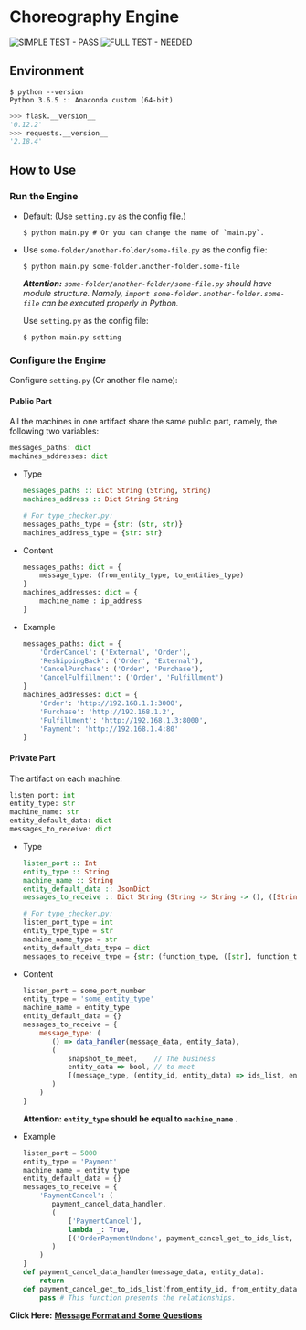 # Choreography Engine

![SIMPLE TEST - PASS](https://img.shields.io/badge/SIMPLE%20TEST-PASS-green.svg) ![FULL TEST - NEEDED](https://img.shields.io/badge/FULL%20TEST-NEEDED-orange.svg)

## Environment

```shell
$ python --version
Python 3.6.5 :: Anaconda custom (64-bit)
```

```python
>>> flask.__version__
'0.12.2'
>>> requests.__version__
'2.18.4'
```

## How to Use

### Run the Engine

- Default: (Use `setting.py` as the config file.)

  ```shell
  $ python main.py # Or you can change the name of `main.py`.
  ```

- Use `some-folder/another-folder/some-file.py` as the config file:

  ```shell
  $ python main.py some-folder.another-folder.some-file
  ```

  ***Attention:*** *`some-folder/another-folder/some-file.py` should have module structure. Namely, `import some-folder.another-folder.some-file` can be executed properly in Python.*

  Use `setting.py` as the config file:

  ```shell
  $ python main.py setting
  ```

### Configure the Engine

Configure `setting.py` (Or another file name):

#### Public Part

All the machines in one artifact share the same public part, namely, the following two variables:

```python
messages_paths: dict
machines_addresses: dict
```

- Type

  ```haskell
  messages_paths :: Dict String (String, String)
  machines_address :: Dict String String
  ```
  ```python
  # For type_checker.py:
  messages_paths_type = {str: (str, str)}
  machines_address_type = {str: str}
  ```

- Content

  ```python
  messages_paths: dict = {
      message_type: (from_entity_type, to_entities_type)
  }
  machines_addresses: dict = {
      machine_name : ip_address
  }
  ```

- Example

  ```python
  messages_paths: dict = {
      'OrderCancel': ('External', 'Order'),
      'ReshippingBack': ('Order', 'External'),
      'CancelPurchase': ('Order', 'Purchase'),
      'CancelFulfillment': ('Order', 'Fulfillment')
  }
  machines_addresses: dict = {
      'Order': 'http://192.168.1.1:3000',
      'Purchase': 'http://192.168.1.2',
      'Fulfillment': 'http://192.168.1.3:8000',
      'Payment': 'http://192.168.1.4:80'
  }
  ```

#### Private Part

The artifact on each machine:

```python
listen_port: int
entity_type: str
machine_name: str
entity_default_data: dict
messages_to_receive: dict
```

- Type

  ```haskell
  listen_port :: Int
  entity_type :: String
  machine_name :: String
  entity_default_data :: JsonDict
  messages_to_receive :: Dict String (String -> String -> (), ([String], JsonDict -> Bool, [(String, Int -> JsonDict -> [Int], JsonDict -> JsonDict)]))
  ```
  ```python
  # For type_checker.py:
  listen_port_type = int
  entity_type_type = str
  machine_name_type = str
  entity_default_data_type = dict
  messages_to_receive_type = {str: (function_type, ([str], function_type, [(str, function_type, function_type)]))}
  ```

- Content

  ```javascript
  listen_port = some_port_number
  entity_type = 'some_entity_type'
  machine_name = entity_type
  entity_default_data = {}
  messages_to_receive = {
      message_type: (
         () => data_handler(message_data, entity_data),
         (
             snapshot_to_meet,    // The business
             entity_data => bool, // to meet
             [(message_type, (entity_id, entity_data) => ids_list, entity_data => send_data)]
         )
      )
  }
  ```

  **Attention: `entity_type` should be equal to `machine_name` .**

- Example

  ```python
  listen_port = 5000
  entity_type = 'Payment'
  machine_name = entity_type
  entity_default_data = {}
  messages_to_receive = {
      'PaymentCancel': (
         payment_cancel_data_handler,
         (
             ['PaymentCancel'],
             lambda _: True,
             [('OrderPaymentUndone', payment_cancel_get_to_ids_list, lambda _: {})]
         )
      )
  }
  def payment_cancel_data_handler(message_data, entity_data):
      return
  def payment_cancel_get_to_ids_list(from_entity_id, from_entity_data) -> list:
      pass # This function presents the relationships.
  ```

**Click Here:** [**Message Format and Some Questions**](message_format.md)
